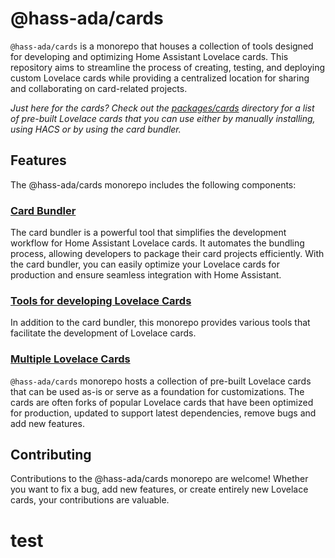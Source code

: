 # @hass-ada/cards

`@hass-ada/cards` is a monorepo that houses a collection of tools designed for developing and optimizing Home Assistant Lovelace cards. This repository aims to streamline the process of creating, testing, and deploying custom Lovelace cards while providing a centralized location for sharing and collaborating on card-related projects.

*Just here for the cards? Check out the [packages/cards](./packages/cards) directory for a list of pre-built Lovelace cards that you can use either by manually installing, using HACS or by using the card bundler.*

## Features

The @hass-ada/cards monorepo includes the following components:

### [Card Bundler](./packages/card-bundler)

The card bundler is a powerful tool that simplifies the development workflow for Home Assistant Lovelace cards. It automates the bundling process, allowing developers to package their card projects efficiently. With the card bundler, you can easily optimize your Lovelace cards for production and ensure seamless integration with Home Assistant.

### [Tools for developing Lovelace Cards](./packages/tools)

In addition to the card bundler, this monorepo provides various tools that facilitate the development of Lovelace cards.

### [Multiple Lovelace Cards](./packages/cards)

`@hass-ada/cards` monorepo hosts a collection of pre-built Lovelace cards that can be used as-is or serve as a foundation for customizations. The cards are often forks of popular Lovelace cards that have been optimized for production, updated to support latest dependencies, remove bugs and add new features.

## Contributing

Contributions to the @hass-ada/cards monorepo are welcome! Whether you want to fix a bug, add new features, or create entirely new Lovelace cards, your contributions are valuable.

# test
